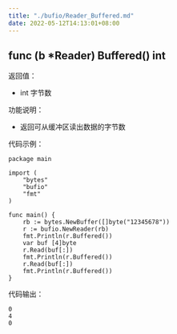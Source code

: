 ```yaml
---
title: "./bufio/Reader_Buffered.md"
date: 2022-05-12T14:13:01+08:00
---
```

## func (b *Reader) Buffered() int

返回值：

- int 字节数

功能说明：

- 返回可从缓冲区读出数据的字节数

代码示例：

	package main

	import (
		"bytes"
		"bufio"
		"fmt"
	)

	func main() {
		rb := bytes.NewBuffer([]byte("12345678"))
		r := bufio.NewReader(rb)
		fmt.Println(r.Buffered())
		var buf [4]byte
		r.Read(buf[:])
		fmt.Println(r.Buffered())
		r.Read(buf[:])
		fmt.Println(r.Buffered())
	}

代码输出：

	0
	4
	0


